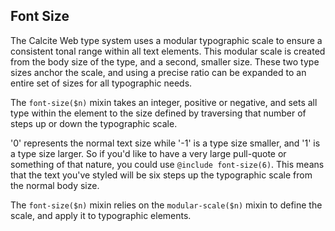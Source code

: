 ## Font Size

The Calcite Web type system uses a modular typographic scale to ensure a consistent tonal range within all text elements. This modular scale is created from the body size of the type, and a second, smaller size. These two type sizes anchor the scale, and using a precise ratio can be expanded to an entire set of sizes for all typographic needs.

The `font-size($n)` mixin takes an integer, positive or negative, and sets all type within the element to the size defined by traversing that number of steps up or down the typographic scale.

'0' represents the normal text size while '-1' is a type size smaller, and '1' is a type size larger. So if you'd like to have a very large pull-quote or something of that nature, you could use `@include font-size(6)`. This means that the text you've styled will be six steps up the typographic scale from the normal body size.

The `font-size($n)` mixin relies on the `modular-scale($n)` mixin to define the scale, and apply it to typographic elements.
